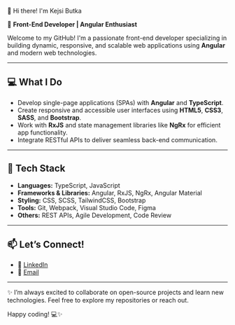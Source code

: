 👋 Hi there! I'm Kejsi Butka

🚀 **Front-End Developer | Angular Enthusiast**  

Welcome to my GitHub! I'm a passionate front-end developer specializing in building dynamic, responsive, and scalable web applications using **Angular** and modern web technologies.  

---

## 💻 **What I Do**  
- Develop single-page applications (SPAs) with **Angular** and **TypeScript**.  
- Create responsive and accessible user interfaces using **HTML5**, **CSS3**, **SASS**, and **Bootstrap**.  
- Work with **RxJS** and state management libraries like **NgRx** for efficient app functionality.  
- Integrate RESTful APIs to deliver seamless back-end communication.  

---

## 🌟 **Tech Stack**  
- **Languages:** TypeScript, JavaScript  
- **Frameworks & Libraries:** Angular, RxJS, NgRx, Angular Material
- **Styling:** CSS, SCSS, TailwindCSS, Bootstrap  
- **Tools:** Git, Webpack, Visual Studio Code, Figma  
- **Others:** REST APIs, Agile Development, Code Review  

---

## 📫 **Let’s Connect!**  
- 💼  [LinkedIn](https://www.linkedin.com/in/kejsi-butka-7b1307a2/)  
- 📧 [Email](kejsibutka@yahoo.com)  

---

✨ I’m always excited to collaborate on open-source projects and learn new technologies. Feel free to explore my repositories or reach out. 

Happy coding! 💻✨ 


